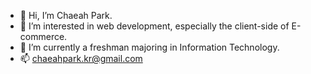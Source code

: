 - 👋 Hi, I’m Chaeah Park. 
- 👀 I’m interested in web development, especially the client-side of E-commerce. 
- 🌱 I’m currently a freshman majoring in Information Technology. 
- 📫 chaeahpark.kr@gmail.com
